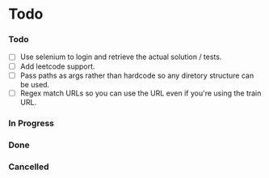 # Todo

### Todo
- [ ] Use selenium to login and retrieve the actual solution / tests.
- [ ] Add leetcode support.
- [ ] Pass paths as args rather than hardcode so any diretory structure can be used.
- [ ] Regex match URLs so you can use the URL even if you're using the train URL.

### In Progress

### Done

### Cancelled
